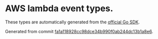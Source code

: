 # AWS lambda event types.

These types are automatically generated from the
[official Go SDK](https://github.com/aws/aws-lambda-go/tree/master/events).

Generated from commit [fa1a118928cc98dce34b990f0ab244dc13b1a8e6](https://github.com/aws/aws-lambda-go/commit/fa1a118928cc98dce34b990f0ab244dc13b1a8e6).

